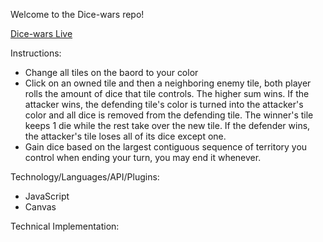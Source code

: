 Welcome to the Dice-wars repo!

[Dice-wars Live](https://hxie3.github.io/dice-wars/)

Instructions:
- Change all tiles on the baord to your color
- Click on an owned tile and then a neighboring enemy tile, both player rolls the amount of dice that tile controls. The higher sum wins. If the attacker wins, the defending tile's color is turned into the attacker's color and all dice is removed from the defending tile. The winner's tile keeps 1 die while the rest take over the new tile. If the defender wins, the attacker's tile loses all of its dice except one.
- Gain dice based on the largest contiguous sequence of territory you control when ending your turn, you may end it whenever.

Technology/Languages/API/Plugins:
- JavaScript
- Canvas

Technical Implementation: 
